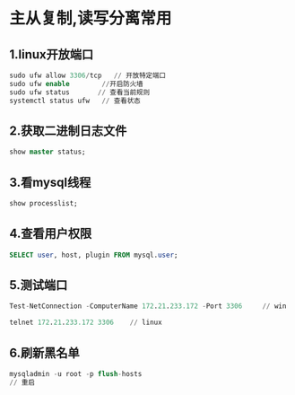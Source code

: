 



# 主从复制,读写分离常用

## 1.linux开放端口

```sql
sudo ufw allow 3306/tcp   // 开放特定端口
sudo ufw enable        //开启防火墙
sudo ufw status       // 查看当前规则
systemctl status ufw   // 查看状态
```

## 2.获取二进制日志文件

```sql
show master status;
```

## 3.看mysql线程

```sql
show processlist;
```

## 4.查看用户权限

```sql
SELECT user, host, plugin FROM mysql.user;
```

## 5.测试端口

```sql
Test-NetConnection -ComputerName 172.21.233.172 -Port 3306     // win
```

```sql
telnet 172.21.233.172 3306    // linux
```

## 6.刷新黑名单

```sql
mysqladmin -u root -p flush-hosts    
// 重启
```

